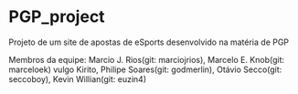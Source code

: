 # PGP_project
Projeto de um site de apostas de eSports desenvolvido na matéria de PGP

Membros da equipe: 
Marcio J. Rios(git: marciojrios), 
Marcelo E. Knob(git: marceloek) vulgo Kirito,
Philipe Soares(git: godmerlin),
Otávio Secco(git: seccoboy),
Kevin Willian(git: euzin4)
